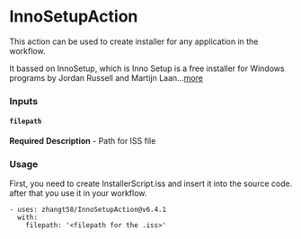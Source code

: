 # InnoSetupAction

This action can be used to create installer for any application in the workflow.

It bassed on InnoSetup, which is Inno Setup is a free installer for Windows programs by Jordan Russell and Martijn Laan...[more](https://jrsoftware.org/isinfo.php)

### Inputs
#### `filepath`
**Required**
**Description** - Path for ISS file

### Usage
First, you need to create InstallerScript.iss and insert it into the source code.
after that you use it in your workflow.

```
- uses: zhangt58/InnoSetupAction@v6.4.1
  with:
    filepath: '<filepath for the .iss>'
```
